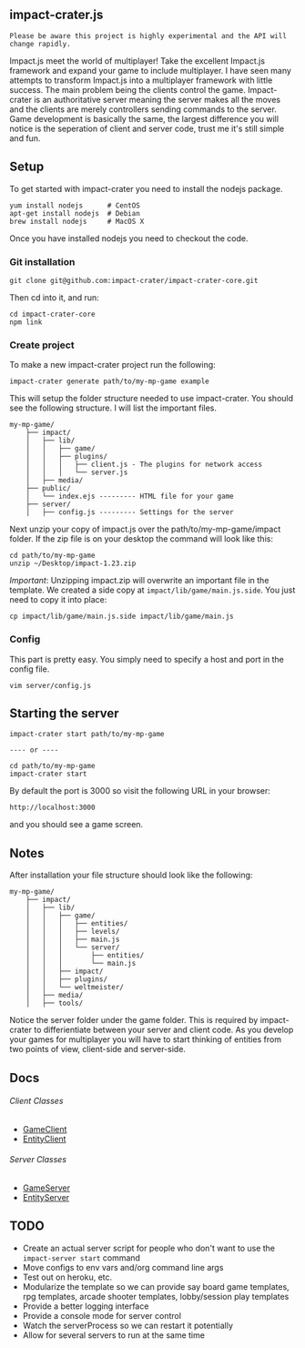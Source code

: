 ## impact-crater.js

    Please be aware this project is highly experimental and the API will change rapidly.

Impact.js meet the world of multiplayer! Take the excellent Impact.js framework and
expand your game to include multiplayer. I have seen many attempts to transform Impact.js into a
multiplayer framework with little success. The main problem being the clients control the game.
Impact-crater is an authoritative server meaning the server makes all the moves and the clients are
merely controllers sending commands to the server. Game development is basically the same, the largest
difference you will notice is the seperation of client and server code, trust me it's still simple and fun.

## Setup

To get started with impact-crater you need to install the nodejs package.

    yum install nodejs      # CentOS
    apt-get install nodejs  # Debian
    brew install nodejs     # MacOS X

Once you have installed nodejs you need to checkout the code.

### Git installation

    git clone git@github.com:impact-crater/impact-crater-core.git

Then cd into it, and run:

    cd impact-crater-core
    npm link

### Create project

To make a new impact-crater project run the following:

    impact-crater generate path/to/my-mp-game example

This will setup the folder structure needed to use impact-crater. You should see the following structure. I will list the important files.

    my-mp-game/
        ├── impact/
        │   ├── lib/
        │   │   ├── game/
        │   │   ├── plugins/
        │   │   │   ├── client.js - The plugins for network access
        │   │   │   └── server.js
        │   ├── media/
        ├── public/
        │   └── index.ejs --------- HTML file for your game
        ├── server/
        │   ├── config.js --------- Settings for the server

Next unzip your copy of impact.js over the path/to/my-mp-game/impact folder. If the zip file is on your desktop the command will look like this:

    cd path/to/my-mp-game
    unzip ~/Desktop/impact-1.23.zip

*Important*: Unzipping impact.zip will overwrite an important file in the template. We created a side copy at `impact/lib/game/main.js.side`. You just need to copy it into place:

    cp impact/lib/game/main.js.side impact/lib/game/main.js

### Config

This part is pretty easy. You simply need to specify a host and port in the config file.

    vim server/config.js

## Starting the server

    impact-crater start path/to/my-mp-game

    ---- or ----

    cd path/to/my-mp-game
    impact-crater start

By default the port is 3000 so visit the following URL in your browser:

    http://localhost:3000

and you should see a game screen.

## Notes

After installation your file structure should look like the following:

    my-mp-game/
        ├── impact/
        │   ├── lib/
        │   │   ├── game/
        │   │   │   ├── entities/
        │   │   │   ├── levels/
        │   │   │   ├── main.js
        │   │   │   └── server/
        │   │   │       ├── entities/
        │   │   │       └── main.js
        │   │   ├── impact/
        │   │   ├── plugins/
        │   │   └── weltmeister/
        │   ├── media/
        │   ├── tools/

Notice the server folder under the game folder. This is required by impact-crater to differientiate between your server and client code. As you develop your games for multiplayer you will have to start thinking of entities from two points of
view, client-side and server-side.

## Docs

###### Client Classes
* [GameClient](https://github.com/cha55son/impact-crater/wiki/GameClient)
* [EntityClient](https://github.com/cha55son/impact-crater/wiki/EntityClient)

###### Server Classes
* [GameServer](https://github.com/cha55son/impact-crater/wiki/GameServer)
* [EntityServer](https://github.com/cha55son/impact-crater/wiki/EntityServer)

## TODO
* Create an actual server script for people who don't want to use the ```impact-server start``` command
* Move configs to env vars and/org command line args
* Test out on heroku, etc.
* Modularize the template so we can provide say board game templates, rpg templates, arcade shooter templates, lobby/session play templates
* Provide a better logging interface
* Provide a console mode for server control
* Watch the serverProcess so we can restart it potentially
* Allow for several servers to run at the same time

